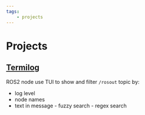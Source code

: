 ```yaml
---
tags:
    - projects
---
```


# Projects

## [Termilog](https://github.com/robobe/termilog_ws)

ROS2 node use TUI to show and filter `/rosout` topic by:

- log level
- node names
- text in message
        - fuzzy search
        - regex search
